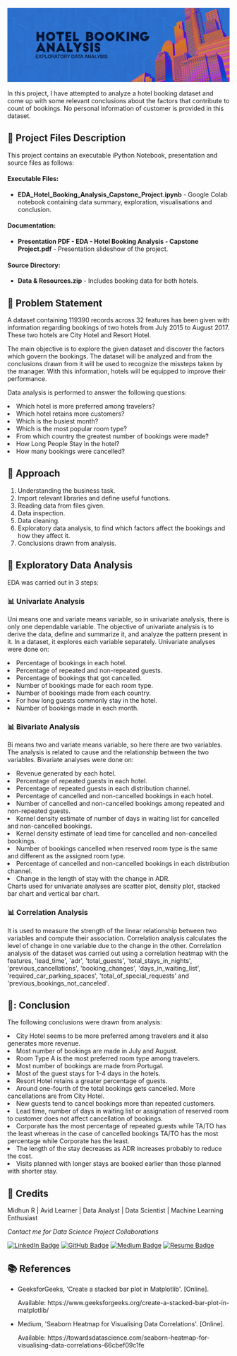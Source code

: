 <p align="center"> 
  <img src="Images/banner_hotel.png" alt="Banner">
</p>

In this project, I have attempted to analyze a hotel booking dataset and come up with some relevant conclusions about the factors that contribute to count of bookings. No personal information of customer is provided in this dataset.

## :floppy_disk: Project Files Description</h2>

<p>This project contains an executable iPython Notebook, presentation and source files as follows:</p>
<h4>Executable Files:</h4>
<ul>
  <li><b>EDA_Hotel_Booking_Analysis_Capstone_Project.ipynb</b> - Google Colab notebook containing data summary, exploration, visualisations and conclusion.</li>
</ul>

<h4>Documentation:</h4>
<ul>
  <li><b>Presentation PDF - EDA - Hotel Booking Analysis - Capstone Project.pdf</b> - Presentation slideshow of the project.</li>
</ul>

<h4>Source Directory:</h4>
<ul>
  <li><b>Data & Resources.zip</b> - Includes booking data  for both hotels.</li>
</ul>

## :book: Problem Statement

A dataset containing 119390 records across 32 features has been given with information regarding bookings of two hotels from July 2015 to August 2017. These two hotels are City Hotel and Resort Hotel.

The main objective is to explore the given dataset and discover the factors which govern the bookings. The dataset will be analyzed and from the conclusions drawn from it will be used to recognize the missteps taken by the manager. With this information, hotels will be equipped to improve their performance.

Data analysis is performed to answer the following questions:
<li>Which hotel is more preferred among travelers?</li>
<li>Which hotel retains more customers?</li>
<li>Which is the busiest month?</li>
<li>Which is the most popular room type?</li>
<li>From which country the greatest number of bookings were made?</li>
<li>How Long People Stay in the hotel?</li>
<li>How many bookings were cancelled?</li>

## :book: Approach

1.	Understanding the business task.
2.	Import relevant libraries and define useful functions.
3.	Reading data from files given.
4.	Data inspection.
5.  Data cleaning.
6.	Exploratory data analysis, to find which factors affect the bookings and how they affect it.
7.	Conclusions drawn from analysis.

## :book: Exploratory Data Analysis

EDA was carried out in 3 steps:

### 📊 Univariate Analysis
Uni means one and variate means variable, so in univariate analysis, there is only one dependable variable. The objective of univariate analysis is to derive the data, define and summarize it, and analyze the pattern present in it. In a dataset, it explores each variable separately.
Univariate analyses were done on:
<li>Percentage of bookings in each hotel.</li>
<li>Percentage of repeated and non-repeated guests.</li>
<li>Percentage of bookings that got cancelled.</li>
<li>Number of bookings made for each room type.</li>
<li>Number of bookings made from each country.</li>
<li>For how long guests commonly stay in the hotel.</li>
<li>Number of bookings made in each month.</li>

### 📊 Bivariate Analysis
Bi means two and variate means variable, so here there are two variables. The analysis is related to cause and the relationship between the two variables.
Bivariate analyses were done on:
<li>Revenue generated by each hotel.</li>
<li>Percentage of repeated guests in each hotel.</li>
<li>Percentage of repeated guests in each distribution channel.</li>
<li>Percentage of cancelled and non-cancelled bookings in each hotel.</li>
<li>Number of cancelled and non-cancelled bookings among repeated and non-repeated guests.</li>
<li>Kernel density estimate of number of days in waiting list for cancelled and non-cancelled bookings.</li>
<li>Kernel density estimate of lead time for cancelled and non-cancelled bookings.</li>
<li>Number of bookings cancelled when reserved room type is the same and different as the assigned room type.</li>
<li>Percentage of cancelled and non-cancelled bookings in each distribution channel.</li>
<li>Change in the length of stay with the change in ADR.</li>
Charts used for univariate analyses are scatter plot, density plot, stacked bar chart and vertical bar chart.

### 📊 Correlation Analysis
It is used to measure the strength of the linear relationship between two variables and compute their association. Correlation analysis calculates the level of change in one variable due to the change in the other.
Correlation analysis of the dataset was carried out using a correlation heatmap with the features, 'lead_time', 'adr', 'total_guests', 'total_stays_in_nights', 'previous_cancellations', 
'booking_changes', 'days_in_waiting_list', 'required_car_parking_spaces', 'total_of_special_requests' and 'previous_bookings_not_canceled'.

## 📘: Conclusion

The following conclusions were drawn from analysis:
<li>City Hotel seems to be more preferred among travelers and it also generates more revenue.</li>
<li>Most number of bookings are made in July and August.</li>
<li>Room Type A is the most preferred room type among travelers.</li>
<li>Most number of bookings are made from Portugal.</li>
<li>Most of the guest stays for 1-4 days in the hotels.</li>
<li>Resort Hotel retains a greater percentage of guests.</li>
<li>Around one-fourth of the total bookings gets cancelled. More cancellations are from City Hotel.</li>
<li>New guests tend to cancel bookings more than repeated customers.</li>
<li>Lead time, number of days in waiting list or assignation of reserved room to customer does not affect cancellation of bookings.</li>
<li>Corporate has the most percentage of repeated guests while TA/TO has the least whereas in the case of cancelled bookings TA/TO has the most percentage while Corporate has the least.</li>
<li>The length of the stay decreases as ADR increases probably to reduce the cost.</li>
<li>Visits planned with longer stays are booked earlier than those planned with shorter stay.</li>

## :scroll: Credits

Midhun R | Avid Learner | Data Analyst | Data Scientist | Machine Learning Enthusiast
<p> <i> Contact me for Data Science Project Collaborations</i></p>


[![LinkedIn Badge](https://img.shields.io/badge/LinkedIn-0077B5?style=for-the-badge&logo=linkedin&logoColor=white)](https://www.linkedin.com/in/connectmidhunr/)
[![GitHub Badge](https://img.shields.io/badge/GitHub-100000?style=for-the-badge&logo=github&logoColor=white)](https://github.com/connect-midhunr/)
[![Medium Badge](https://img.shields.io/badge/Medium-1DA1F2?style=for-the-badge&logo=medium&logoColor=white)](https://medium.com/@connect.midhunr/)
[![Resume Badge](https://img.shields.io/badge/resume-0077B5?style=for-the-badge&logo=resume&logoColor=white)](https://drive.google.com/file/d/1Bho0SK8U3PMCK5UEyVEYnrNM9IYUUzcV/view?usp=sharing)

## :books: References
<ul>
  <li><p>GeeksforGeeks, 'Create a stacked bar plot in Matplotlib'. [Online].</p>
      <p>Available: https://www.geeksforgeeks.org/create-a-stacked-bar-plot-in-matplotlib/</p>
  </li>
  <li><p>Medium, 'Seaborn Heatmap for Visualising Data Correlations'. [Online].</p>
      <p>Available: https://towardsdatascience.com/seaborn-heatmap-for-visualising-data-correlations-66cbef09c1fe</p>
  </li>
</ul>
